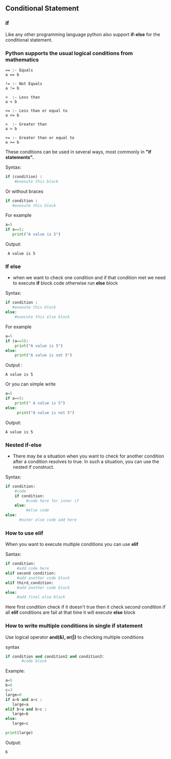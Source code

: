 ## Conditional Statement 

### if 

Like any other programming language python also support **if-else** for the conditional statement. 

### Python supports the usual logical conditions  from mathematics 
  ```
  == :- Equals
  a == b
  
  != :- Not Equals
  a != b
  
  <  :- Less than 
  a < b
  
  <= :- Less than or equal to
  a <= b
  
  >  :- Greater than
  a > b
  
  >= :- Greater than or equal to
  a >= b
```
These conditions can be used in several ways, most commonly in **"if statements".**

Syntax:
```python
if (condition) :
    #exexute this block
```
Or without braces
```python
if condition :
   #exexute this block
```

For example
```python
a=5
if a==5:
   print("A value is 5")
```
Output:
```
 A value is 5
```

### If else 
- when we want to check one condition and if that condition met we need to execute **if** block code otherwise run **else** block

Syntax:
```python
if condition :
   #exexute this block
else:
    #execute this else block
```

For example
```python
a=5
if (a==5):
    print("A value is 5")
else:
    print("A value is not 5") 
```    

Output    :
```
A value is 5
```

Or you can simple write
```python
a=5
if a==5:
    print(" A value is 5")
else:
     print("A value is not 5")
```
Output:
```
A value is 5
```


### Nested if-else 
- There may be a situation when you want to check for another condition after a condition resolves to true. 
  In such a situation, you can use the nested if construct.

Syntax:
```PYTHON
if condition:
    #code
    if condition:
         #code here for inner if
    else:
         #else code
else:
      #outer else code add here
```

### How to use elif 
When you want to execute multiple conditions you can use **elif**

Santax:
```python
if condition:
     #add code here
elif second condition: 
     #add another code block
elif third_condition: 
     #add another code block
else:
     #add final else block
```
Here first condition check if it doesn't true then it check second condition if all **elif** conditions are fail at that time it will execute **else** block

### How to write multiple conditions in single if statement 
Use logical operator **and(&), or(|)** to checking multiple conditions

syntax
```python
if condition and condition2 and condition3:
       #code block
```

Example:
```python
a=5
b=6
c=3
large=0
if a>b and a>c :
   large=a
elif b>a and b>c :
   large=b
else:
   large=c

print(large) 
```
Output:
```
6
```
